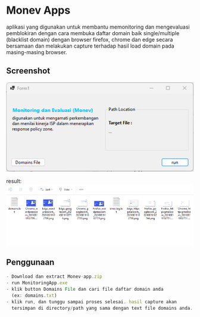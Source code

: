 
# Monev Apps

aplikasi yang digunakan untuk membantu memonitoring dan mengevaluasi pemblokiran dengan cara membuka daftar domain baik single/multiple (blacklist domain) dengan browser firefox, chrome dan edge secara bersamaan dan melakukan capture terhadap hasil load domain pada masing-masing browser.


## Screenshot


![monevapp](https://github.com/eekohardianto/monitoring-url/blob/master/screenshot-monev-app.png?raw=true)


result:
![monevappresult](https://github.com/eekohardianto/monitoring-url/blob/master/result-monev-app.png?raw=true)
## Penggunaan

```javascript
- Download dan extract Monev-app.zip
- run MonitoringApp.exe
- klik button Domains File dan cari file daftar domain anda 
  (ex: domains.txt)
- klik run, dan tunggu sampai proses selesai. hasil capture akan 
  tersimpan di directory/path yang sama dengan text file domains anda.
```

